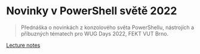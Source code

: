 # Novinky v PowerShell světě 2022

> Přednáška o novinkách z konzolového světa PowerShellu, nástrojích a příbuzných tématech pro WUG Days 2022, FEKT VUT Brno.

[Lecture notes](./Get-PowerShellNews.ps1)
